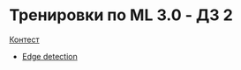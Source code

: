 # Тренировки по ML 3.0 - ДЗ 2

[Контест](https://contest.yandex.ru/contest/75229/problems/?nc=mfWuvySP)

- [Edge detection](https://github.com/TemaBlag/Yandex_Training/tree/main/ml_training_3/hw2/Edge_detection)
